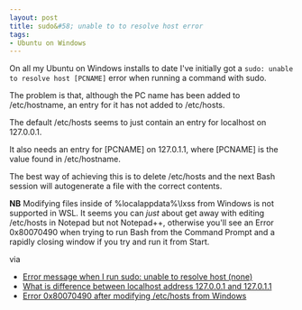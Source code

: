 ```yaml
---
layout: post
title: sudo&#58; unable to to resolve host error
tags: 
- Ubuntu on Windows
---
```

On all my Ubuntu on Windows installs to date I've initially got a `sudo: unable to resolve host [PCNAME]` error when running a command with sudo.

The problem is that, although the PC name has been added to /etc/hostname, an entry for it has not added to /etc/hosts.

The default /etc/hosts seems to just contain an entry for localhost on 127.0.0.1.

It also needs an entry for [PCNAME] on 127.0.1.1, where [PCNAME] is the value found in /etc/hostname.

The best way of achieving this is to delete /etc/hosts and the next Bash session will autogenerate a file with the correct contents.

**NB**
Modifying files inside of %localappdata%\lxss from Windows is not supported in WSL. It seems you can *just* about get away with editing /etc/hosts in Notepad but not Notepad++, otherwise you'll see an Error 0x80070490 when trying to run Bash from the Command Prompt and a rapidly closing window if you try and run it from Start. 

via

- [Error message when I run sudo: unable to resolve host (none)](http://askubuntu.com/questions/59458/error-message-when-i-run-sudo-unable-to-resolve-host-none)
- [What is difference between localhost address 127.0.0.1 and 127.0.1.1](http://askubuntu.com/questions/754213/what-is-difference-between-localhost-address-127-0-0-1-and-127-0-1-1)
- [Error 0x80070490 after modifying /etc/hosts from Windows](https://github.com/Microsoft/BashOnWindows/issues/735)
